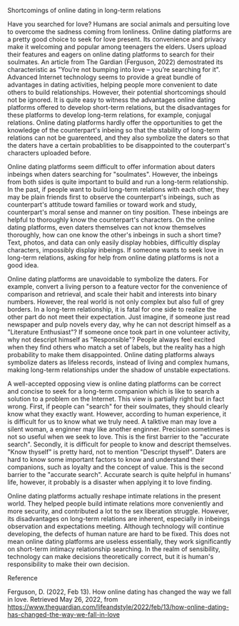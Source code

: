 Shortcomings of online dating in long-term relations

Have you searched for love? Humans are social animals and persuiting love to overcome the sadness coming from lonliness. Online dating platforms are a pretty good choice to seek for love present. Its convenience and privacy make it welcoming and popular among teenagers the elders. Users upload their features and eagers on online dating platforms to search for their soulmates. An article from The Gardian (Ferguson, 2022) demostrated its characteristic as "You’re not bumping into love – you’re searching for it". Advanced Internet technology seems to provide a great bundle of advantages in dating activities, helping people more convenient to date others to build relationships. However, their potential shortcomings should not be ignored. It is quite easy to witness the advantages online dating platforms offered to develop short-term relations, but the disadvantages for these platforms to develop long-term relations, for example, conjugal relations. Online dating platforms hardly offer the opportunities to get the knowledge of the counterpart's inbeing so that the stability of long-term relations can not be guarenteed, and they also symbolize the daters so that the daters have a certain probablities to be disappointed to the couterpart's characters uploaded before.

Online dating platforms seem difficult to offer information about daters inbeings when daters searching for "soulmates". However, the inbeings from both sides is quite important to build and run a long-term relationship. In the past, if people want to build long-term relations with each other, they may be plain friends first to observe the counterpart's inbeings, such as counterpart's attitude toward families or toward work and study, counterpart's moral sense and manner on tiny position. These inbeings are helpful to thoroughly know the counterpart's characters. On the online dating platforms, even daters themselves can not know themselves thoroughly, how can one know the other's inbeings in such a short time? Text, photos, and data can only easily display hobbies, difficultly display characters, impossibly display inbeings. If someone wants to seek love in long-term relations, asking for help from online dating platforms is not a good idea.

Online dating platforms are unavoidable to symbolize the daters. For example, convert a living person to a feature vector for the convenience of comparison and retrieval, and scale their habit and interests into binary numbers. However, the real world is not only complex but also full of grey borders. In a long-term relationship, it is fatal for one side to realize the other part do not meet their expectation. Just imagine, if someone just read newspaper and pulp novels every day, why he can not descript himself as a "Literature Enthusiast"? If someone once took part in one volunteer activity, why not descript himself as "Responsible"? People always feel excited when they find others who match a set of labels, but the reality has a high probability to make them disappointed. Online dating platforms always symbolize daters as lifeless records, instead of living and complex humans, making long-term relationships under the shadow of unstable expectations.

A well-accepted opposing view is online dating platforms can be correct and concise to seek for a long-term companion which is like to search a solution to a problem on the Internet. This view is partially right but in fact wrong. First, if people can "search" for their soulmates, they should clearly know what they exactly want. However, according to human experience, it is difficult for us to know what we truly need. A talktive man may love a silent woman, a enginner may like another enginner. Precision sometimes is not so useful when we seek to love. This is the first barrier to the "accurate search". Secondly, it is difficult for people to know and descript themselves. "Know thyself" is pretty hard, not to mention "Descript thyself". Daters are hard to know some important factors to know and understand their companions, such as loyalty and the concept of value. This is the second barrier to the "accurate search". Accurate search is quite helpful in humans' life, however, it probably is a disaster when applying it to love finding.

Online dating platforms actually reshape intimate relations in the present world. They helped people build intimate relations more conveniently and more security, and contributed a lot to the sex liberation struggle. However, its disadvantages on long-term relations are inherent, especially in inbeings observation and expectations meeting. Although technology will continue developing, the defects of human nature are hard to be fixed. This does not mean online dating platforms are useless essentially, they work significantly on short-term intimacy relationship searching. In the realm of sensibility, technology can make decisions theoretically correct, but it is human's responsibility to make their own decision.

Reference

Ferguson, D. (2022, Feb 13). How online dating has changed the way we fall in love.  Retrieved May 26, 2022, from https://www.theguardian.com/lifeandstyle/2022/feb/13/how-online-dating-has-changed-the-way-we-fall-in-love